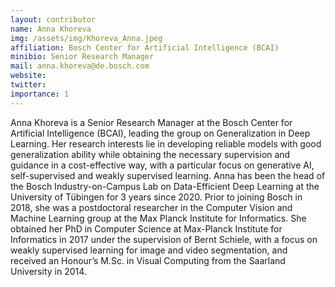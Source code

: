 ```yaml
---
layout: contributor
name: Anna Khoreva
img: /assets/img/Khoreva_Anna.jpeg
affiliation: Bosch Center for Artificial Intelligence (BCAI)
minibio: Senior Research Manager
mail: anna.khoreva@de.bosch.com
website: 
twitter: 
importance: 1
---
```

Anna Khoreva is a Senior Research Manager at the Bosch Center for Artificial Intelligence (BCAI), leading the group on Generalization in Deep Learning. Her research interests lie in developing reliable models with good generalization ability while obtaining the necessary supervision and guidance in a cost-effective way, with a particular focus on generative AI, self-supervised and weakly supervised learning. Anna has been the head of the Bosch Industry-on-Campus Lab on Data-Efficient Deep Learning at the University of Tübingen for 3 years since 2020. Prior to joining Bosch in 2018, she was a postdoctoral researcher in the Computer Vision and Machine Learning group at the Max Planck Institute for Informatics. She obtained her PhD in Computer Science at Max-Planck Institute for Informatics in 2017 under the supervision of Bernt Schiele, with a focus on weakly supervised learning for image and video segmentation, and received an Honour’s M.Sc. in Visual Computing from the Saarland University in 2014.
